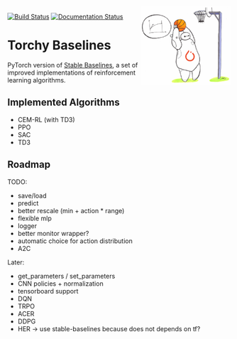 <img src="docs/\_static/img/logo.png" align="right" width="40%"/>

[![Build Status](https://travis-ci.com/hill-a/stable-baselines.svg?branch=master)](https://travis-ci.com/hill-a/stable-baselines) [![Documentation Status](https://readthedocs.org/projects/stable-baselines/badge/?version=master)](https://stable-baselines.readthedocs.io/en/master/?badge=master)

# Torchy Baselines

PyTorch version of [Stable Baselines](https://github.com/hill-a/stable-baselines), a set of improved implementations of reinforcement learning algorithms.

## Implemented Algorithms

- CEM-RL (with TD3)
- PPO
- SAC
- TD3


## Roadmap

TODO:
- save/load
- predict
- better rescale (min + action * range)
- flexible mlp
- logger
- better monitor wrapper?
- automatic choice for action distribution
- A2C

Later:
- get_parameters / set_parameters
- CNN policies + normalization
- tensorboard support
- DQN
- TRPO
- ACER
- DDPG
- HER -> use stable-baselines because does not depends on tf?

